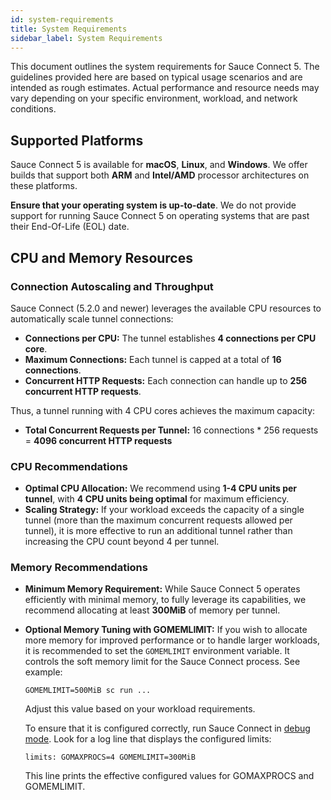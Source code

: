 ```yaml
---
id: system-requirements
title: System Requirements
sidebar_label: System Requirements
---
```


This document outlines the system requirements for Sauce Connect 5. The guidelines provided here are based on typical usage scenarios and are intended as rough estimates. Actual performance and resource needs may vary depending on your specific environment, workload, and network conditions.

## Supported Platforms

Sauce Connect 5 is available for **macOS**, **Linux**, and **Windows**.
We offer builds that support both **ARM** and **Intel/AMD** processor architectures on these platforms.

**Ensure that your operating system is up-to-date**.
We do not provide support for running Sauce Connect 5 on operating systems that are past their End-Of-Life (EOL) date.

## CPU and Memory Resources

### Connection Autoscaling and Throughput

Sauce Connect (5.2.0 and newer) leverages the available CPU resources to automatically scale tunnel connections:

- **Connections per CPU:**
  The tunnel establishes **4 connections per CPU core**.
- **Maximum Connections:**
  Each tunnel is capped at a total of **16 connections**.
- **Concurrent HTTP Requests:**
  Each connection can handle up to **256 concurrent HTTP requests**.

Thus, a tunnel running with 4 CPU cores achieves the maximum capacity:

- **Total Concurrent Requests per Tunnel:**
  16 connections * 256 requests = **4096 concurrent HTTP requests**

### CPU Recommendations

- **Optimal CPU Allocation:**
  We recommend using **1-4 CPU units per tunnel**, with **4 CPU units being optimal** for maximum efficiency.
- **Scaling Strategy:**
  If your workload exceeds the capacity of a single tunnel (more than the maximum concurrent requests allowed per tunnel), it is more effective to run an additional tunnel rather than increasing the CPU count beyond 4 per tunnel.

### Memory Recommendations

- **Minimum Memory Requirement:**
  While Sauce Connect 5 operates efficiently with minimal memory, to fully leverage its capabilities, we recommend allocating at least **300MiB** of memory per tunnel.
- **Optional Memory Tuning with GOMEMLIMIT:**
  If you wish to allocate more memory for improved performance or to handle larger workloads, it is recommended to set the `GOMEMLIMIT` environment variable.
  It controls the soft memory limit for the Sauce Connect process.
  See example:
  ```
  GOMEMLIMIT=500MiB sc run ...
  ```
  Adjust this value based on your workload requirements.

  To ensure that it is configured correctly, run Sauce Connect in [debug mode](/dev/cli/sauce-connect-5/run#log-level).
  Look for a log line that displays the configured limits:
  ```
  limits: GOMAXPROCS=4 GOMEMLIMIT=300MiB
  ```
  This line prints the effective configured values for GOMAXPROCS and GOMEMLIMIT.
